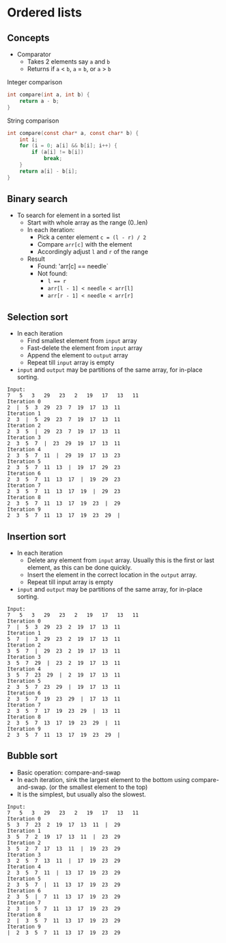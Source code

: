 # Ordered lists

## Concepts
- Comparator
  - Takes 2 elements say `a` and `b`
  - Returns if `a` < `b`, `a` = `b`, or `a` > `b`

Integer comparison
```c
int compare(int a, int b) {
    return a - b;
}
```

String comparison
```c
int compare(const char* a, const char* b) {
    int i;
    for (i = 0; a[i] && b[i]; i++) {
        if (a[i] != b[i])
            break;
    }
    return a[i] - b[i];
}
```

## Binary search
- To search for element in a sorted list
  - Start with whole array as the range (0..len)
  - In each iteration:
    - Pick a center element `c = (l - r) / 2`
    - Compare `arr[c]` with the element
    - Accordingly adjust `l` and `r` of the range
  - Result
    - Found: 'arr[c] == needle`
    - Not found:
      - `l == r`
      - `arr[l - 1] < needle < arr[l]`
      - `arr[r - 1] < needle < arr[r]`

## Selection sort
- In each iteration
  - Find smallest element from `input` array
  - Fast-delete the element from `input` array
  - Append the element to `output` array
  - Repeat till `input` array is empty
- `input` and `output` may be partitions of the same array,
  for in-place sorting.

```
Input:
7   5   3   29   23   2   19   17   13   11   
Iteration 0
2  |  5  3  29  23  7  19  17  13  11  
Iteration 1
2  3  |  5  29  23  7  19  17  13  11  
Iteration 2
2  3  5  |  29  23  7  19  17  13  11  
Iteration 3
2  3  5  7  |  23  29  19  17  13  11  
Iteration 4
2  3  5  7  11  |  29  19  17  13  23  
Iteration 5
2  3  5  7  11  13  |  19  17  29  23  
Iteration 6
2  3  5  7  11  13  17  |  19  29  23  
Iteration 7
2  3  5  7  11  13  17  19  |  29  23  
Iteration 8
2  3  5  7  11  13  17  19  23  |  29  
Iteration 9
2  3  5  7  11  13  17  19  23  29  |  
```

## Insertion sort
- In each iteration
  - Delete any element from `input` array. Usually this is the first or last
    element, as this can be done quickly.
  - Insert the element in the correct location in the `output` array.
  - Repeat till input array is empty
- `input` and `output` may be partitions of the same array,
  for in-place sorting.

```
Input:
7   5   3   29   23   2   19   17   13   11   
Iteration 0
7  |  5  3  29  23  2  19  17  13  11  
Iteration 1
5  7  |  3  29  23  2  19  17  13  11  
Iteration 2
3  5  7  |  29  23  2  19  17  13  11  
Iteration 3
3  5  7  29  |  23  2  19  17  13  11  
Iteration 4
3  5  7  23  29  |  2  19  17  13  11  
Iteration 5
2  3  5  7  23  29  |  19  17  13  11  
Iteration 6
2  3  5  7  19  23  29  |  17  13  11  
Iteration 7
2  3  5  7  17  19  23  29  |  13  11  
Iteration 8
2  3  5  7  13  17  19  23  29  |  11  
Iteration 9
2  3  5  7  11  13  17  19  23  29  |  
```

## Bubble sort
- Basic operation: compare-and-swap
- In each iteration, sink the largest element to the bottom 
  using compare-and-swap.
  (or the smallest element to the top)
- It is the simplest, but usually also the slowest.

```
Input:
7   5   3   29   23   2   19   17   13   11   
Iteration 0
5  3  7  23  2  19  17  13  11  |  29  
Iteration 1
3  5  7  2  19  17  13  11  |  23  29  
Iteration 2
3  5  2  7  17  13  11  |  19  23  29  
Iteration 3
3  2  5  7  13  11  |  17  19  23  29  
Iteration 4
2  3  5  7  11  |  13  17  19  23  29  
Iteration 5
2  3  5  7  |  11  13  17  19  23  29  
Iteration 6
2  3  5  |  7  11  13  17  19  23  29  
Iteration 7
2  3  |  5  7  11  13  17  19  23  29  
Iteration 8
2  |  3  5  7  11  13  17  19  23  29  
Iteration 9
|  2  3  5  7  11  13  17  19  23  29  
```
